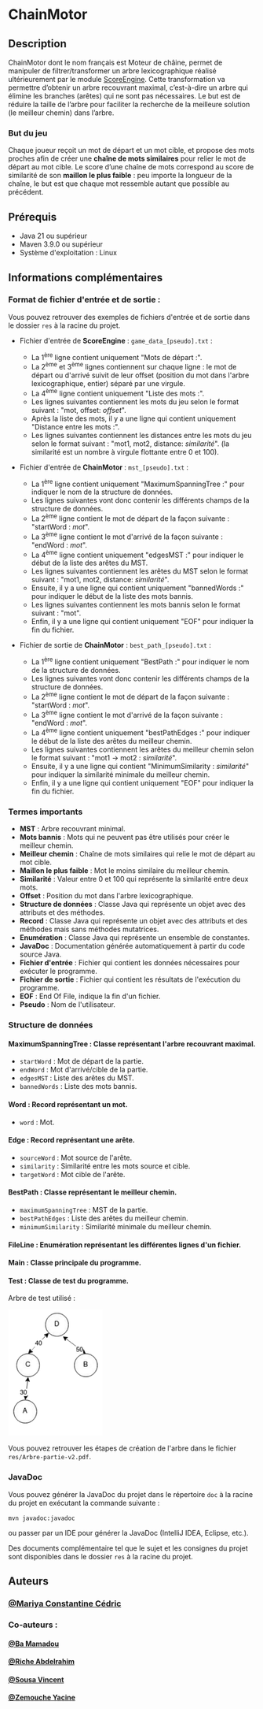 # ChainMotor

## Description

ChainMotor dont le nom français est Moteur de châine, permet de manipuler de filtrer/transformer un arbre
lexicographique réalisé ultérieurement par le module [ScoreEngine]().
Cette transformation va permettre d’obtenir un arbre recouvrant maximal, c’est-à-dire un arbre qui élimine les
branches (arêtes) qui ne sont pas nécessaires.
Le but est de réduire la taille de l’arbre pour faciliter la recherche de la meilleure solution (le meilleur chemin)
dans l’arbre.

### But du jeu

Chaque joueur reçoit un mot de départ et un mot cible, et propose des mots proches afin de créer une **chaîne de mots
similaires** pour relier le mot de départ au mot cible.
Le score d’une chaîne de mots correspond au score de similarité de son **maillon le plus faible** : peu importe la
longueur de la chaîne, le but est que chaque mot ressemble autant que possible au précédent.

## Prérequis

- Java 21 ou supérieur
- Maven 3.9.0 ou supérieur
- Système d'exploitation : Linux

## Informations complémentaires

### Format de fichier d'entrée et de sortie :

Vous pouvez retrouver des exemples de fichiers d'entrée et de sortie dans le dossier `res` à la racine du projet.

- Fichier d'entrée de **ScoreEngine** : `game_data_[pseudo].txt` :
    - La 1<sup>ère</sup> ligne contient uniquement "Mots de départ :".
    - La 2<sup>ème</sup> et 3<sup>ème</sup> lignes contiennent sur chaque ligne : le mot de départ ou d'arrivé suivit de
      leur offset (position du mot dans l'arbre lexicographique, entier) séparé par une virgule.
    - La 4<sup>ème</sup> ligne contient uniquement "Liste des mots :".
    - Les lignes suivantes contiennent les mots du jeu selon le format suivant : "mot, offset: _offset_".
    - Après la liste des mots, il y a une ligne qui contient uniquement "Distance entre les mots :".
    - Les lignes suivantes contiennent les distances entre les mots du jeu selon le format suivant : "mot1, mot2,
      distance: _similarité_". (la similarité est un nombre à virgule flottante entre 0 et 100).

- Fichier d'entrée de **ChainMotor** : `mst_[pseudo].txt` :
    - La 1<sup>ère</sup> ligne contient uniquement "MaximumSpanningTree :" pour indiquer le nom de la structure de
      données.
    - Les lignes suivantes vont donc contenir les différents champs de la structure de données.
    - La 2<sup>ème</sup> ligne contient le mot de départ de la façon suivante : "startWord : _mot_".
    - La 3<sup>ème</sup> ligne contient le mot d'arrivé de la façon suivante : "endWord : _mot_".
    - La 4<sup>ème</sup> ligne contient uniquement "edgesMST :" pour indiquer le début de la liste des arêtes du MST.
    - Les lignes suivantes contiennent les arêtes du MST selon le format suivant : "mot1, mot2, distance: _similarité_".
    - Ensuite, il y a une ligne qui contient uniquement "bannedWords :" pour indiquer le début de la liste des mots
      bannis.
    - Les lignes suivantes contiennent les mots bannis selon le format suivant : "mot".
    - Enfin, il y a une ligne qui contient uniquement "EOF" pour indiquer la fin du fichier.

- Fichier de sortie de **ChainMotor** : `best_path_[pseudo].txt` :
    - La 1<sup>ère</sup> ligne contient uniquement "BestPath :" pour indiquer le nom de la structure de données.
    - Les lignes suivantes vont donc contenir les différents champs de la structure de données.
    - La 2<sup>ème</sup> ligne contient le mot de départ de la façon suivante : "startWord : _mot_".
    - La 3<sup>ème</sup> ligne contient le mot d'arrivé de la façon suivante : "endWord : _mot_".
    - La 4<sup>ème</sup> ligne contient uniquement "bestPathEdges :" pour indiquer le début de la liste des arêtes du
      meilleur chemin.
    - Les lignes suivantes contiennent les arêtes du meilleur chemin selon le format suivant : "mot1 -> mot2 :
      _similarité_".
    - Ensuite, il y a une ligne qui contient "MinimumSimilarity : _similarité_" pour indiquer la similarité minimale du
      meilleur chemin.
    - Enfin, il y a une ligne qui contient uniquement "EOF" pour indiquer la fin du fichier.

### Termes importants

- **MST** : Arbre recouvrant minimal.
- **Mots bannis** : Mots qui ne peuvent pas être utilisés pour créer le meilleur chemin.
- **Meilleur chemin** : Chaîne de mots similaires qui relie le mot de départ au mot cible.
- **Maillon le plus faible** : Mot le moins similaire du meilleur chemin.
- **Similarité** : Valeur entre 0 et 100 qui représente la similarité entre deux mots.
- **Offset** : Position du mot dans l'arbre lexicographique.
- **Structure de données** : Classe Java qui représente un objet avec des attributs et des méthodes.
- **Record** : Classe Java qui représente un objet avec des attributs et des méthodes mais sans méthodes mutatrices.
- **Enumération** : Classe Java qui représente un ensemble de constantes.
- **JavaDoc** : Documentation générée automatiquement à partir du code source Java.
- **Fichier d'entrée** : Fichier qui contient les données nécessaires pour exécuter le programme.
- **Fichier de sortie** : Fichier qui contient les résultats de l'exécution du programme.
- **EOF** : End Of File, indique la fin d'un fichier.
- **Pseudo** : Nom de l'utilisateur.

### Structure de données

#### MaximumSpanningTree : Classe représentant l'arbre recouvrant maximal.

- `startWord` : Mot de départ de la partie.
- `endWord` : Mot d'arrivé/cible de la partie.
- `edgesMST` : Liste des arêtes du MST.
- `bannedWords` : Liste des mots bannis.

#### Word : Record représentant un mot.

- `word` : Mot.

#### Edge : Record représentant une arête.

- `sourceWord` : Mot source de l'arête.
- `similarity` : Similarité entre les mots source et cible.
- `targetWord` : Mot cible de l'arête.

#### BestPath : Classe représentant le meilleur chemin.

- `maximumSpanningTree` : MST de la partie.
- `bestPathEdges` : Liste des arêtes du meilleur chemin.
- `minimumSimilarity` : Similarité minimale du meilleur chemin.

#### FileLine : Enumération représentant les différentes lignes d'un fichier.

#### Main : Classe principale du programme.

#### Test : Classe de test du programme.

Arbre de test utilisé :

![img.png](res/img.png)

Vous pouvez retrouver les étapes de création de l'arbre dans le fichier `res/Arbre-partie-v2.pdf`.

### JavaDoc

Vous pouvez générer la JavaDoc du projet dans le répertoire `doc` à la racine du projet en exécutant la commande
suivante :

```shell
mvn javadoc:javadoc
```
ou passer par un IDE pour générer la JavaDoc (IntelliJ IDEA, Eclipse, etc.).

Des documents complémentaire tel que le sujet et les consignes du projet sont disponibles dans le dossier `res` à la
racine du projet.

## Auteurs

### [@Mariya Constantine Cédric](https://github.com/cedric-mc/)

### Co-auteurs :

#### [@Ba Mamadou](https://github.com/mamadou186/)

#### [@Riche Abdelrahim](https://github.com/Abdelrahim-Riche/)

#### [@Sousa Vincent](https://github.com/VincentSousa/)

#### [@Zemouche Yacine](https://github.com/Yacine771/)